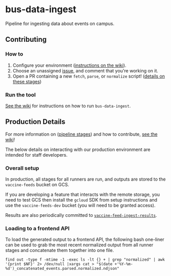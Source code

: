 # bus-data-ingest

<!-- [![see results in vaccine-feed-ingest-results](https://img.shields.io/static/v1?label=see%20results&message=vaccine-feed-ingest-results&color=brightgreen)](https://github.com/CAVaccineInventory/vaccine-feed-ingest-results) -->

Pipeline for ingesting data about events on campus. 
## Contributing

### How to

1. Configure your environment ([instructions on the wiki](https://github.com/CampusPulse/data-ingest/wiki/Development-environment-setup)).
1. Choose an unassigned [issue](https://github.com/CampusPulse/data-ingest/issues), and comment that you're working on it.
1. Open a PR containing a new `fetch`, `parse`, or `normalize` script! ([details on these stages](https://github.com/CampusPulse/data-ingest/wiki/Runner-Pipeline-Stages))

<!-- Results are periodically committed to [`vaccine-feed-ingest-results`](https://github.com/CAVaccineInventory/vaccine-feed-ingest-results). Once your PR is merged, you will be able to see the output of your work there! -->

### Run the tool

[See the wiki](https://github.com/CampusPulse/data-ingest/wiki/Run-bus-data-ingest) for instructions on how to run `bus-data-ingest`.


## Production Details

For more information on ([pipeline stages](https://github.com/CampusPulse/data-ingest/wiki/Runner-Pipeline-Stages)) and how to contribute, [see the wiki](https://github.com/CampusPulse/data-ingest/wiki)!

The below details on interacting with our production environment are intended for staff developers.
### Overall setup

In production, all stages for all runners are run, and outputs are stored to the `vaccine-feeds` bucket on GCS.

If you are developing a feature that interacts with the remote storage, you need to test GCS then install the `gcloud` SDK from setup instructions and use the `vaccine-feeds-dev` bucket (you will need to be granted access).

Results are also periodically committed to [`vaccine-feed-ingest-results`](https://github.com/CAVaccineInventory/vaccine-feed-ingest-results).

### Loading to a frontend API

To load the generated output to a frontend API, the following bash one-liner can be used to grab the most recent normalized output from all runner stages and concatenate them together into one file.

`find out -type f -mtime -1 -exec ls -lt {} + | grep "normalized" | awk '{print $NF}' 2> /dev/null |xargs cat > "$(date +'%Y-%m-%d')_concatenated_events.parsed.normalized.ndjson"`



<!-- 1. Authenticate to gcloud with an account that has access to `vaccine-feeds-dev` bucket.

  ```sh
  gcloud auth application-default login
  ```

1. Run ingestion with an GCS `--output-dir`

  ```sh
  poetry run bus-data-ingest all-stages --output-dir=gs://vaccine-feeds-dev/locations/
  ```

### Load Source Locations

#### VIAL Setup

1. Request an account on the VIAL staging server `https://vial-staging.calltheshots.us`

1. Create an API Key for yourself at `https://vial-staging.calltheshots.us/admin/api/apikey/`

1. Store the API key in project `.env` file with the var `VIAL_APIKEY`

#### Load Usage

- Load SF.GOV source feed to VIAL

  ```sh
  poetry run bus-data-ingest load-to-vial ca/sf_gov
  ``` -->
